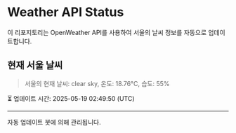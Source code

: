 
# Weather API Status

이 리포지토리는 OpenWeather API를 사용하여 서울의 날씨 정보를 자동으로 업데이트합니다.

## 현재 서울 날씨
> 서울의 현재 날씨: clear sky, 온도: 18.76°C, 습도: 55%

⏳ 업데이트 시간: 2025-05-19 02:49:50 (UTC)

---
자동 업데이트 봇에 의해 관리됩니다.
